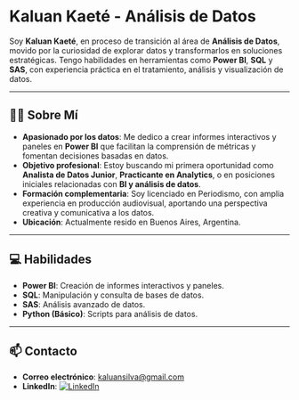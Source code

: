 # Kaluan Kaeté - Análisis de Datos

Soy **Kaluan Kaeté**, en proceso de transición al área de **Análisis de Datos**, movido por la curiosidad de explorar datos y transformarlos en soluciones estratégicas. Tengo habilidades en herramientas como **Power BI**, **SQL** y **SAS**, con experiencia práctica en el tratamiento, análisis y visualización de datos.

---

## 🙋‍♂️ Sobre Mí

- **Apasionado por los datos**: Me dedico a crear informes interactivos y paneles en **Power BI** que facilitan la comprensión de métricas y fomentan decisiones basadas en datos.
- **Objetivo profesional**: Estoy buscando mi primera oportunidad como **Analista de Datos Junior**, **Practicante en Analytics**, o en posiciones iniciales relacionadas con **BI y análisis de datos**.
- **Formación complementaria**: Soy licenciado en Periodismo, con amplia experiencia en producción audiovisual, aportando una perspectiva creativa y comunicativa a los datos.
- **Ubicación**: Actualmente resido en Buenos Aires, Argentina.

---

## 💻 Habilidades

- **Power BI**: Creación de informes interactivos y paneles.
- **SQL**: Manipulación y consulta de bases de datos.
- **SAS**: Análisis avanzado de datos.
- **Python (Básico)**: Scripts para análisis de datos.

---

## 📫 Contacto

- **Correo electrónico**: [kaluansilva@gmail.com](mailto:kaluansilva@gmail.com)
- **LinkedIn**: [![LinkedIn](https://img.shields.io/badge/-Kaluan%20Kaeté-blue?style=flat-square&logo=Linkedin&logoColor=white)](https://www.linkedin.com/in/kaluan-kaeté-b737251a5)

